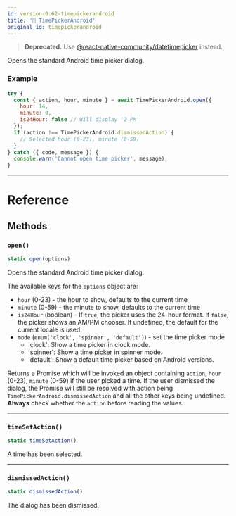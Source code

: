 ```yaml
---
id: version-0.62-timepickerandroid
title: '🚧 TimePickerAndroid'
original_id: timepickerandroid
---
```


> **Deprecated.** Use [@react-native-community/datetimepicker](https://github.com/react-native-community/react-native-datetimepicker) instead.

Opens the standard Android time picker dialog.

### Example

```jsx
try {
  const { action, hour, minute } = await TimePickerAndroid.open({
    hour: 14,
    minute: 0,
    is24Hour: false // Will display '2 PM'
  });
  if (action !== TimePickerAndroid.dismissedAction) {
    // Selected hour (0-23), minute (0-59)
  }
} catch ({ code, message }) {
  console.warn('Cannot open time picker', message);
}
```

---

# Reference

## Methods

### `open()`

```jsx
static open(options)
```

Opens the standard Android time picker dialog.

The available keys for the `options` object are:

- `hour` (0-23) - the hour to show, defaults to the current time
- `minute` (0-59) - the minute to show, defaults to the current time
- `is24Hour` (boolean) - If `true`, the picker uses the 24-hour format. If `false`, the picker shows an AM/PM chooser. If undefined, the default for the current locale is used.
- `mode` (`enum('clock', 'spinner', 'default')`) - set the time picker mode
  - 'clock': Show a time picker in clock mode.
  - 'spinner': Show a time picker in spinner mode.
  - 'default': Show a default time picker based on Android versions.

Returns a Promise which will be invoked an object containing `action`, `hour` (0-23), `minute` (0-59) if the user picked a time. If the user dismissed the dialog, the Promise will still be resolved with action being `TimePickerAndroid.dismissedAction` and all the other keys being undefined. **Always** check whether the `action` before reading the values.

---

### `timeSetAction()`

```jsx
static timeSetAction()
```

A time has been selected.

---

### `dismissedAction()`

```jsx
static dismissedAction()
```

The dialog has been dismissed.
